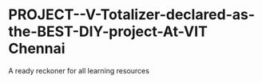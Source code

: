 # PROJECT--V-Totalizer-declared-as-the-BEST-DIY-project-At-VIT Chennai
A ready reckoner for all learning resources
